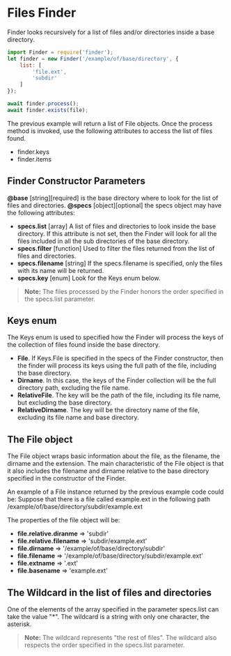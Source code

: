 # Files Finder
Finder looks recursively for a list of files and/or directories inside a base directory.

```javascript
import Finder = require('finder');
let finder = new Finder('/example/of/base/directory', {
    list: [
        'file.ext',
        'subdir'
    ]
});

await finder.process();
await finder.exists(file);
```

The previous example will return a list of File objects.
Once the process method is invoked, use the following attributes to access the list of files found.

 * finder.keys
 * finder.items

## Finder Constructor Parameters
**@base** [string][required] is the base directory where to look for the list of files and directories.
**@specs** [object][optional] the specs object may have the following attributes:

* **specs.list** [array] A list of files and directories to look inside the base directory. If this attribute is not set, then the Finder will look for all the files included in all the sub directories of the base directory.
* **specs.filter** [function] Used to filter the files returned from the list of files and directories.
* **specs.filename** [string] If the specs.filename is specified, only the files with its name will be returned.
* **specs.key** [enum] Look for the Keys enum below.
 
> **Note:** The files processed by the Finder honors the order specified in the specs.list parameter.

## Keys enum
The Keys enum is used to specified how the Finder will process the keys of the collection of files found inside the base directory.

* **File**. If Keys.File is specified in the specs of the Finder constructor, then the finder will process its keys using the full path of the file, including the base directory. 
* **Dirname**. In this case, the keys of the Finder collection will be the full directory path, excluding the file name. 
* **RelativeFile**. The key will be the path of the file, including its file name, but excluding the base directory.
* **RelativeDirname**. The key will be the directory name of the file, excluding its file name and base directory.

## The File object
The File object wraps basic information about the file, as the filename, the dirname and the extension.
The main characteristic of the File object is that it also includes the filename and dirname relative to the base directory specified in the constructor of the Finder.

An example of a File instance returned by the previous example code could be:
Suppose that there is a file called example.ext in the following path /example/of/base/directory/subdir/example.ext

The properties of the file object will be:

* **file.relative.diranme** => 'subdir'
* **file.relative.filename** => 'subdir/example.ext'
* **file.dirname** => '/example/of/base/directory/subdir'
* **file.filename** => '/example/of/base/directory/subdir/example.ext'
* **file.extname** => '.ext'
* **file.basename** => 'example.ext'

## The Wildcard in the list of files and directories
One of the elements of the array specified in the parameter specs.list can take the value "*". The wildcard is a string with only one character, the asterisk.

> **Note:** The wildcard represents "the rest of files". The wildcard also respects the order specified in the specs.list parameter.
